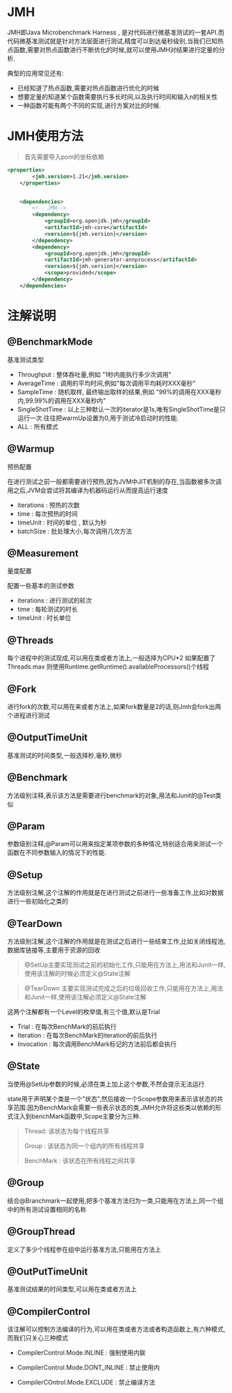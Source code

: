 # JMH

JMH即Java Microbenchmark Harness , 是对代码进行微基准测试的一套API.而代码微基准测试就是针对方法层面进行测试,精度可以到达毫秒级别,当我们已知热点函数,需要对热点函数进行不断优化的时候,就可以使用JMH对结果进行定量的分析.

典型的应用常见还有:

* 已经知道了热点函数,需要对热点函数进行优化的时候
* 想要定量的知道某个函数需要执行多长时间,以及执行时间和输入n的相关性
* 一种函数可能有两个不同的实现,进行方案对比的时候.

# JMH使用方法

> 首先需要导入pom的坐标依赖

```xml
<properties>
        <jmh.version>1.21</jmh.version>
    </properties>


    <dependencies>
        <!-- JMH-->
        <dependency>
            <groupId>org.openjdk.jmh</groupId>
            <artifactId>jmh-core</artifactId>
            <version>${jmh.version}</version>
        </dependency>
        <dependency>
            <groupId>org.openjdk.jmh</groupId>
            <artifactId>jmh-generator-annprocess</artifactId>
            <version>${jmh.version}</version>
            <scope>provided</scope>
        </dependency>
    </dependencies>
```

# 注解说明

## @BenchmarkMode

基准测试类型

* Throughput : 整体吞吐量,例如 "1秒内能执行多少次调用"
* AverageTime : 调用的平均时间,例如"每次调用平均耗时XXX毫秒"
* SampleTime : 随机取样, 最终输出取样的结果,例如 "99%的调用在XXX毫秒内,99.99%的调用在XXX毫秒内"
* SingleShotTime : 以上三种默认一次的iterator是1s,唯有SingleShotTime是只运行一次.往往把warmUp设置为0,用于测试冷启动时的性能.
* ALL : 所有模式

## @Warmup

预热配置

在进行测试之前一般都需要进行预热,因为JVM中JIT机制的存在,当函数被多次调用之后,JVM会尝试将其编译为机器码运行从而提高运行速度

* iterations : 预热的次数
* time : 每次预热的时间
* timeUnit : 时间的单位 , 默认为秒
* batchSize : 批处理大小,每次调用几次方法

## @Measurement

量度配置

配置一些基本的测试参数

* iterations : 进行测试的轮次
* time : 每轮测试的时长
* timeUnit : 时长单位

## @Threads

每个进程中的测试现成,可以用在类或者方法上,一般选择为CPU*2 如果配置了Threads.max 则使用Runtime.getRuntime().availableProcessors()个线程

## @Fork

进行fork的次数,可以用在来或者方法上,如果fork数量是2的话,则Jmh会fork出两个进程进行测试

## @OutputTimeUnit

基准测试的时间类型,一般选择秒,毫秒,微秒

## @Benchmark

方法级别注释,表示该方法是需要进行benchmark的对象,用法和Junit的@Test类似

## @Param

参数级别注释,@Param可以用来指定某项参数的多种情况,特别适合用来测试一个函数在不同参数输入的情况下的性能.

## @Setup

方法级别注解,这个注解的作用就是在进行测试之前进行一些准备工作,比如对数据进行一些初始化之类的

## @TearDown

方法级别注解,这个注解的作用就是在测试之后进行一些结束工作,比如关闭线程池,数据库链接等,主要用于资源的回收

> @SetUp主要实现测试之前的初始化工作,只能用在方法上,用法和Junit一样,使用该注解的时候必须定义@State注解

> @TearDown 主要实现测试完成之后的垃圾回收工作,只能用在方法上,用法和Junit一样,使用该注解必须定义@State注解

这两个注解都有一个Level的枚举值,有三个值,默认是Trial

* Trial : 在每次BenchMark的前后执行
* Iteration : 在每次BenchMark的iteration的前后执行
* Invocation : 每次调用BenchMark标记的方法前后都会执行

## @State

当使用@SetUp参数的时候,必须在类上加上这个参数,不然会提示无法运行

state用于声明某个类是一个"状态",然后接收一个Scope参数用来表示该状态的共享范围.因为BenchMark会需要一些表示状态的类,JMH允许将这些类以依赖的形式注入到benchMark函数中,Scope主要分为三种.

> Thread: 该状态为每个线程共享
> 
> Group : 该状态为同一个组内的所有线程共享
> 
> BenchMark : 该状态在所有线程之间共享

## @Group

结合@Branchmark一起使用,把多个基准方法归为一类,只能用在方法上,同一个组中的所有测试设置相同的名称

## @GroupThread

定义了多少个线程参在组中运行基准方法,只能用在方法上

## @OutPutTimeUnit

基准测试结果的时间类型,可以用在类或者方法上

## @CompilerControl

该注解可以控制方法编译的行为,可以用在类或者方法或者构造函数上,有六种模式,而我们只关心三种模式

* CompilerControl.Mode.INLINE : 强制使用内联

* CompilerControl.Mode.DONT_INLINE : 禁止使用内

* CompilerCOntrol.Mode.EXCLUDE : 禁止编译方法
